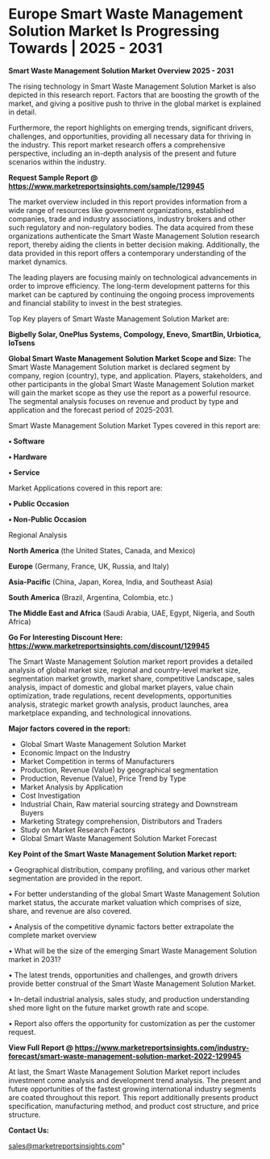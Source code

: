 # Europe Smart Waste Management Solution Market Is Progressing Towards | 2025 - 2031

<Strong> Smart Waste Management Solution Market Overview 2025 - 2031</strong>

The rising technology in Smart Waste Management Solution Market is also depicted in this research report. Factors that are boosting the growth of the market, and giving a positive push to thrive in the global market is explained in detail.

Furthermore, the report highlights on emerging trends, significant drivers, challenges, and opportunities, providing all necessary data for thriving in the industry. This report market research offers a comprehensive perspective, including an in-depth analysis of the present and future scenarios within the industry.

<strong>Request Sample Report @ <a href=https://www.marketreportsinsights.com/sample/129945>https://www.marketreportsinsights.com/sample/129945</a></strong>

The market overview included in this report provides information from a wide range of resources like government organizations, established companies, trade and industry associations, industry brokers and other such regulatory and non-regulatory bodies. The data acquired from these organizations authenticate the Smart Waste Management Solution research report, thereby aiding the clients in better decision making. Additionally, the data provided in this report offers a contemporary understanding of the market dynamics.

The leading players are focusing mainly on technological advancements in order to improve efficiency. The long-term development patterns for this market can be captured by continuing the ongoing process improvements and financial stability to invest in the best strategies.

Top Key players of Smart Waste Management Solution Market are:

<strong>Bigbelly Solar, OnePlus Systems, Compology, Enevo, SmartBin, Urbiotica, IoTsens</strong>

<strong><b>Global Smart Waste Management Solution Market Scope and Size:</b></strong>
The Smart Waste Management Solution market is declared segment by company, region (country), type, and application. Players, stakeholders, and other participants in the global Smart Waste Management Solution market will gain the market scope as they use the report as a powerful resource. The segmental analysis focuses on revenue and product by type and application and the forecast period of 2025-2031.

Smart Waste Management Solution Market Types covered in this report are:

<strong>• Software

• Hardware

• Service</strong>

Market Applications covered in this report are:

<strong>• Public Occasion

• Non-Public Occasion</strong> 

Regional Analysis

<strong>North America</strong> (the United States, Canada, and Mexico)

<strong>Europe</strong> (Germany, France, UK, Russia, and Italy)

<strong>Asia-Pacific</strong> (China, Japan, Korea, India, and Southeast Asia)

<strong>South America</strong> (Brazil, Argentina, Colombia, etc.)

<strong>The Middle East and Africa</strong> (Saudi Arabia, UAE, Egypt, Nigeria, and South Africa)

<strong>Go For Interesting Discount Here: <a href=https://www.marketreportsinsights.com/discount/129945>https://www.marketreportsinsights.com/discount/129945</a></strong>

The Smart Waste Management Solution market report provides a detailed analysis of global market size, regional and country-level market size, segmentation market growth, market share, competitive Landscape, sales analysis, impact of domestic and global market players, value chain optimization, trade regulations, recent developments, opportunities analysis, strategic market growth analysis, product launches, area marketplace expanding, and technological innovations.

<strong><b>Major factors covered in the report:</b></strong>
<ul>
  <li>Global Smart Waste Management Solution Market </li>
  <li>Economic Impact on the Industry</li>
  <li>Market Competition in terms of Manufacturers</li>
  <li>Production, Revenue (Value) by geographical segmentation</li>
  <li>Production, Revenue (Value), Price Trend by Type</li>
  <li>Market Analysis by Application</li>
  <li>Cost Investigation</li>
  <li>Industrial Chain, Raw material sourcing strategy and Downstream Buyers</li>
  <li>Marketing Strategy comprehension, Distributors and Traders</li>
  <li>Study on Market Research Factors</li>
  <li>Global Smart Waste Management Solution Market Forecast</li>
</ul>

<strong><b>Key Point of the Smart Waste Management Solution Market report:</b></strong>

• Geographical distribution, company profiling, and various other market segmentation are provided in the report.

• For better understanding of the global Smart Waste Management Solution market status, the accurate market valuation which comprises of size, share, and revenue are also covered.

• Analysis of the competitive dynamic factors better extrapolate the complete market overview

• What will be the size of the emerging Smart Waste Management Solution market in 2031?

• The latest trends, opportunities and challenges, and growth drivers provide better construal of the Smart Waste Management Solution Market.

• In-detail industrial analysis, sales study, and production understanding shed more light on the future market growth rate and scope.

• Report also offers the opportunity for customization as per the customer request.

<strong><b>View Full Report @ <a href=https://www.marketreportsinsights.com/industry-forecast/smart-waste-management-solution-market-2022-129945>https://www.marketreportsinsights.com/industry-forecast/smart-waste-management-solution-market-2022-129945</a></b></strong>


At last, the Smart Waste Management Solution Market report includes investment come analysis and development trend analysis. The present and future opportunities of the fastest growing international industry segments are coated throughout this report. This report additionally presents product specification, manufacturing method, and product cost structure, and price structure.

<strong>Contact Us:</strong>

sales@marketreportsinsights.com"
